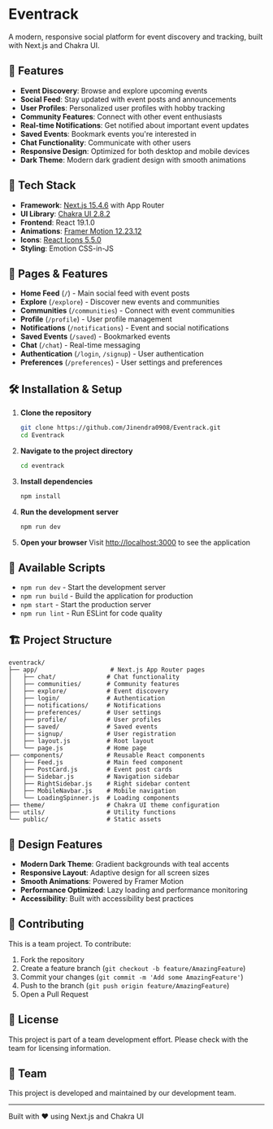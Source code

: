 # Eventrack

A modern, responsive social platform for event discovery and tracking, built with Next.js and Chakra UI.

## 🌟 Features

- **Event Discovery**: Browse and explore upcoming events
- **Social Feed**: Stay updated with event posts and announcements
- **User Profiles**: Personalized user profiles with hobby tracking
- **Community Features**: Connect with other event enthusiasts
- **Real-time Notifications**: Get notified about important event updates
- **Saved Events**: Bookmark events you're interested in
- **Chat Functionality**: Communicate with other users
- **Responsive Design**: Optimized for both desktop and mobile devices
- **Dark Theme**: Modern dark gradient design with smooth animations

## 🚀 Tech Stack

- **Framework**: [Next.js 15.4.6](https://nextjs.org/) with App Router
- **UI Library**: [Chakra UI 2.8.2](https://chakra-ui.com/)
- **Frontend**: React 19.1.0
- **Animations**: [Framer Motion 12.23.12](https://www.framer.com/motion/)
- **Icons**: [React Icons 5.5.0](https://react-icons.github.io/react-icons/)
- **Styling**: Emotion CSS-in-JS

## 📱 Pages & Features

- **Home Feed** (`/`) - Main social feed with event posts
- **Explore** (`/explore`) - Discover new events and communities
- **Communities** (`/communities`) - Connect with event communities
- **Profile** (`/profile`) - User profile management
- **Notifications** (`/notifications`) - Event and social notifications
- **Saved Events** (`/saved`) - Bookmarked events
- **Chat** (`/chat`) - Real-time messaging
- **Authentication** (`/login`, `/signup`) - User authentication
- **Preferences** (`/preferences`) - User settings and preferences

## 🛠️ Installation & Setup

1. **Clone the repository**
   ```bash
   git clone https://github.com/Jinendra0908/Eventrack.git
   cd Eventrack
   ```

2. **Navigate to the project directory**
   ```bash
   cd eventrack
   ```

3. **Install dependencies**
   ```bash
   npm install
   ```

4. **Run the development server**
   ```bash
   npm run dev
   ```

5. **Open your browser**
   Visit [http://localhost:3000](http://localhost:3000) to see the application

## 📜 Available Scripts

- `npm run dev` - Start the development server
- `npm run build` - Build the application for production
- `npm start` - Start the production server
- `npm run lint` - Run ESLint for code quality

## 🏗️ Project Structure

```
eventrack/
├── app/                    # Next.js App Router pages
│   ├── chat/              # Chat functionality
│   ├── communities/       # Community features
│   ├── explore/           # Event discovery
│   ├── login/             # Authentication
│   ├── notifications/     # Notifications
│   ├── preferences/       # User settings
│   ├── profile/           # User profiles
│   ├── saved/             # Saved events
│   ├── signup/            # User registration
│   ├── layout.js          # Root layout
│   └── page.js            # Home page
├── components/            # Reusable React components
│   ├── Feed.js            # Main feed component
│   ├── PostCard.js        # Event post cards
│   ├── Sidebar.js         # Navigation sidebar
│   ├── RightSidebar.js    # Right sidebar content
│   ├── MobileNavbar.js    # Mobile navigation
│   └── LoadingSpinner.js  # Loading components
├── theme/                 # Chakra UI theme configuration
├── utils/                 # Utility functions
└── public/                # Static assets
```

## 🎨 Design Features

- **Modern Dark Theme**: Gradient backgrounds with teal accents
- **Responsive Layout**: Adaptive design for all screen sizes
- **Smooth Animations**: Powered by Framer Motion
- **Performance Optimized**: Lazy loading and performance monitoring
- **Accessibility**: Built with accessibility best practices

## 🤝 Contributing

This is a team project. To contribute:

1. Fork the repository
2. Create a feature branch (`git checkout -b feature/AmazingFeature`)
3. Commit your changes (`git commit -m 'Add some AmazingFeature'`)
4. Push to the branch (`git push origin feature/AmazingFeature`)
5. Open a Pull Request

## 📄 License

This project is part of a team development effort. Please check with the team for licensing information.

## 👥 Team

This project is developed and maintained by our development team.

---

Built with ❤️ using Next.js and Chakra UI
